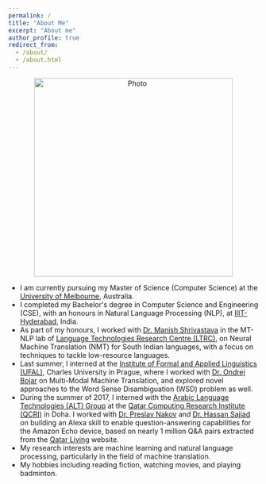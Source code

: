 ```yaml
---
permalink: /
title: "About Me"
excerpt: "About me"
author_profile: true
redirect_from:
  - /about/
  - /about.html
---
```

<p align="center">
  <img src="https://vighneshck.github.io/files/dp.jpg?raw=true" alt="Photo" style="width: 400px;"/>
</p>

* I am currently pursuing my Master of Science (Computer Science) at the [University of Melbourne](https://www.unimelb.edu.au), Australia.
* I completed my Bachelor's degree in Computer Science and Engineering (CSE), with an honours in Natural Language Processing (NLP), at [IIIT-Hyderabad](https://www.iiit.ac.in/), India.
* As part of my honours, I worked with [Dr. Manish Shrivastava](https://www.iiit.ac.in/people/faculty/m.shrivastava/) in the MT-NLP lab of [Language Technologies Research Centre (LTRC)](https://ltrc.iiit.ac.in), on Neural Machine Translation (NMT) for South Indian languages, with a focus on techniques to tackle low-resource languages.
* Last summer, I interned at the [Institute of Formal and Applied Linguistics (UFAL)](http://ufal.mff.cuni.cz), Charles University in Prague, where I worked with [Dr. Ondrej Bojar](https://scholar.google.co.in/citations?hl=en&user=G_65vFsAAAAJ) on Multi-Modal Machine Translation, and explored novel approaches to the Word Sense Disambiguation (WSD) problem as well.
* During the summer of 2017, I interned with the [Arabic Language Technologies (ALT) Group](http://alt.qcri.org) at the [Qatar Computing Research Institute (QCRI)](https://www.qcri.org/) in Doha. I worked with [Dr. Preslav Nakov](https://scholar.google.co.in/citations?hl=en&user=DfXsKZ4AAAAJ) and [Dr. Hassan Sajjad](https://scholar.google.co.in/citations?hl=en&user=t3BH6NkAAAAJ) on building an Alexa skill to enable question-answering capabilities for the Amazon Echo device, based on nearly 1 million Q&A pairs extracted from the [Qatar Living](www.qatarliving.com) website.
* My research interests are machine learning and natural language processing, particularly in the field of machine translation. 
* My hobbies including reading fiction, watching movies, and playing badminton.